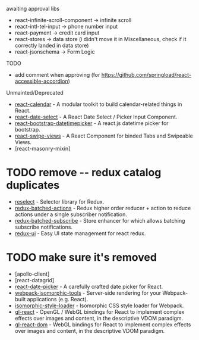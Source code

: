 
awaiting approval libs
 - react-infinite-scroll-component -> infinite scroll
 - react-intl-tel-input -> phone number input
 - react-payment -> credit card input
 - react-stores -> data store (i didn't move it in Miscellaneous, check if it correctly landed in data store)
 - react-jsonschema -> Form Logic


TODO
 - add comment when approving (for https://github.com/springload/react-accessible-accordion)



Unmainted/Deprecated
 - [react-calendar](https://github.com/freiksenet/react-calendar) - A modular toolkit to build calendar-related things in React.
 - [react-date-select](https://github.com/JedWatson/react-date-select) - A React Date Select / Picker Input Component.
 - [react-bootstrap-datetimepicker](https://github.com/quri/react-bootstrap-datetimepicker) - A react.js datetime picker for bootstrap.
 - [react-swipe-views](https://github.com/damusnet/react-swipe-views) - A React Component for binded Tabs and Swipeable Views.
 - [react-masonry-mixin]



# TODO remove -- redux catalog duplicates

 - [reselect](https://github.com/reactjs/reselect) - Selector library for Redux.
 - [redux-batched-actions](https://github.com/tshelburne/redux-batched-actions) - Redux higher order reducer + action to reduce actions under a single subscriber notification.
 - [redux-batched-subscribe](https://github.com/tappleby/redux-batched-subscribe) - Store enhancer for which allows batching subscribe notifications.
 - [redux-ui](https://github.com/tonyhb/redux-ui) - Easy UI state management for react redux.


# TODO make sure it's removed

 - [apollo-client]
 - [react-datagrid]
 - [react-date-picker](https://github.com/zippyui/react-date-picker) - A carefully crafted date picker for React.
 - [webpack-isomorphic-tools](https://github.com/halt-hammerzeit/webpack-isomorphic-tools) - Server-side rendering for your Webpack-built applications (e.g. React).
 - [isomorphic-style-loader](https://github.com/kriasoft/isomorphic-style-loader) - Isomorphic CSS style loader for Webpack.
 - [gl-react](https://github.com/ProjectSeptemberInc/gl-react) - OpenGL / WebGL bindings for React to implement complex effects over images and content, in the descriptive VDOM paradigm.
 - [gl-react-dom](https://github.com/ProjectSeptemberInc/gl-react-dom) - WebGL bindings for React to implement complex effects over images and content, in the descriptive VDOM paradigm.
